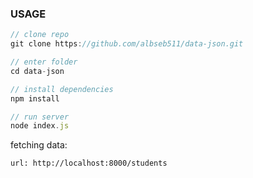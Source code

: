 ### USAGE


```javascript
// clone repo
git clone https://github.com/albseb511/data-json.git

// enter folder
cd data-json

// install dependencies
npm install

// run server
node index.js
```

fetching data:

```
url: http://localhost:8000/students
```